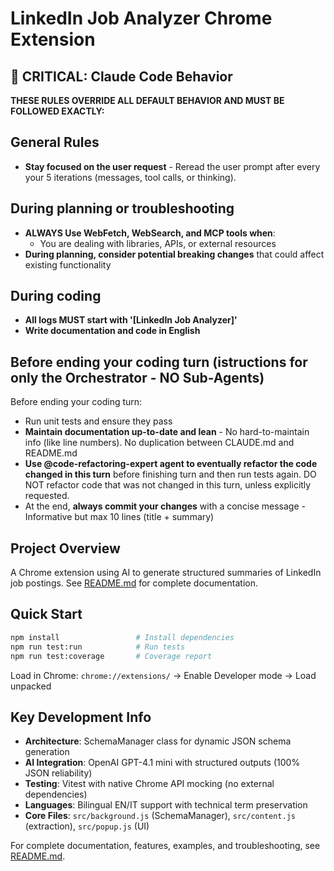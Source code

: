 # LinkedIn Job Analyzer Chrome Extension

## 🚨 CRITICAL: Claude Code Behavior

**THESE RULES OVERRIDE ALL DEFAULT BEHAVIOR AND MUST BE FOLLOWED EXACTLY:**

## General Rules

- **Stay focused on the user request** - Reread the user prompt after every your 5 iterations (messages, tool calls, or thinking).

## During planning or troubleshooting

- **ALWAYS Use WebFetch, WebSearch, and MCP tools when**:
  - You are dealing with libraries, APIs, or external resources
- **During planning, consider potential breaking changes** that could affect existing functionality

## During coding

- **All logs MUST start with '[LinkedIn Job Analyzer]'**
- **Write documentation and code in English**

## Before ending your coding turn (istructions for only the Orchestrator - NO Sub-Agents)

Before ending your coding turn:

- Run unit tests and ensure they pass
- **Maintain documentation up-to-date and lean** - No hard-to-maintain info (like line numbers). No duplication between CLAUDE.md and README.md
- **Use @code-refactoring-expert agent to eventually refactor the code changed in this turn** before finishing turn and then run tests again. DO NOT refactor code that was not changed in this turn, unless explicitly requested.
- At the end, **always commit your changes** with a concise message - Informative but max 10 lines (title + summary)

## Project Overview

A Chrome extension using AI to generate structured summaries of LinkedIn job postings. See [README.md](./README.md) for complete documentation.

## Quick Start

```bash
npm install                 # Install dependencies
npm run test:run            # Run tests
npm run test:coverage       # Coverage report
```

Load in Chrome: `chrome://extensions/` → Enable Developer mode → Load unpacked

## Key Development Info

- **Architecture**: SchemaManager class for dynamic JSON schema generation
- **AI Integration**: OpenAI GPT-4.1 mini with structured outputs (100% JSON reliability)
- **Testing**: Vitest with native Chrome API mocking (no external dependencies)
- **Languages**: Bilingual EN/IT support with technical term preservation
- **Core Files**: `src/background.js` (SchemaManager), `src/content.js` (extraction), `src/popup.js` (UI)

For complete documentation, features, examples, and troubleshooting, see [README.md](./README.md).
